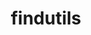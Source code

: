---
title: "findutils"
layout: cache
category: package
meta: {"versions": ["4.6.0", "4.8.0"], "compilers": ["gcc@8.3.1", "gcc@9.3.0", "gcc@8.1.0", "gcc@7.5.0", "gcc@7.3.1", "gcc@8.4.1", "gcc@7.3.0", "gcc@10.3.0", "gcc@7.4.0"]}
spec_files: 
 - "findutils@4.6.0%gcc@7.3.0 patches=84b916c,bd9e4e5 arch=linux-rhel7-ppc64le": spec-0.json
 - "findutils@4.6.0%gcc@9.3.0 patches=84b916c,bd9e4e5 arch=linux-ubuntu20.04-x86_64": spec-1.json
 - "findutils@4.6.0%gcc@7.3.0 patches=84b916c,bd9e4e5 arch=linux-centos7-x86_64": spec-2.json
 - "findutils@4.6.0%gcc@9.3.0 patches=84b916c,bd9e4e5 arch=linux-ubuntu20.04-ppc64le": spec-3.json
 - "findutils@4.6.0%gcc@8.3.1 patches=84b916c,bd9e4e5 arch=linux-rhel8-aarch64": spec-4.json
 - "findutils@4.8.0%gcc@8.1.0 arch=linux-rhel7-x86_64": spec-5.json
 - "findutils@4.6.0%gcc@7.3.0 patches=84b916c,bd9e4e5 arch=linux-ubuntu18.04-x86_64": spec-6.json
 - "findutils@4.6.0%gcc@8.1.0 patches=84b916c,bd9e4e5 arch=linux-rhel7-power8le": spec-7.json
 - "findutils@4.6.0%gcc@8.1.0 patches=84b916c,bd9e4e5 arch=linux-rhel7-ppc64le": spec-8.json
 - "findutils@4.6.0%gcc@8.3.1 patches=84b916c,bd9e4e5 arch=linux-rhel8-x86_64": spec-9.json
 - "findutils@4.6.0%gcc@8.1.0 patches=84b916c,bd9e4e5 arch=linux-rhel7-x86_64": spec-10.json
 - "findutils@4.8.0%gcc@7.5.0 arch=linux-ubuntu18.04-x86_64": spec-11.json
 - "findutils@4.6.0%gcc@8.1.0 patches=84b916c,bd9e4e5 arch=linux-rhel7-x86_64": spec-12.json
 - "findutils@4.6.0%gcc@8.1.0 patches=84b916c,bd9e4e5 arch=linux-centos7-ppc64le": spec-13.json
 - "findutils@4.6.0%gcc@7.3.0 patches=84b916c,bd9e4e5 arch=linux-centos8-x86_64": spec-14.json
 - "findutils@4.6.0%gcc@7.5.0 patches=84b916c,bd9e4e5 arch=linux-ubuntu18.04-aarch64": spec-15.json
 - "findutils@4.8.0%gcc@10.3.0 arch=linux-ubuntu21.04-ppc64le": spec-16.json
 - "findutils@4.6.0%gcc@7.3.0 patches=84b916c,bd9e4e5 arch=linux-rhel7-x86_64": spec-17.json
 - "findutils@4.6.0%gcc@7.5.0 patches=84b916c,bd9e4e5 arch=linux-ubuntu18.04-power8le": spec-18.json
 - "findutils@4.8.0%gcc@8.3.1 arch=linux-rhel8-ppc64le": spec-19.json
 - "findutils@4.6.0%gcc@7.3.1 patches=84b916c,bd9e4e5 arch=linux-amzn2-x86_64": spec-20.json
 - "findutils@4.6.0%gcc@7.5.0 patches=84b916c,bd9e4e5 arch=linux-ubuntu18.04-x86_64": spec-21.json
 - "findutils@4.8.0%gcc@8.3.1 arch=linux-rhel8-x86_64": spec-22.json
 - "findutils@4.6.0%gcc@7.3.0 patches=84b916c,bd9e4e5 arch=linux-rhel8-x86_64": spec-23.json
 - "findutils@4.8.0%gcc@9.3.0 arch=linux-rhel7-x86_64": spec-24.json
 - "findutils@4.6.0%gcc@7.3.0 patches=84b916c,bd9e4e5 arch=linux-centos7-ppc64le": spec-25.json
 - "findutils@4.6.0%gcc@8.3.1 patches=84b916c,bd9e4e5 arch=linux-rhel8-ppc64le": spec-26.json
 - "findutils@4.6.0%gcc@7.5.0 patches=84b916c,bd9e4e5 arch=linux-ubuntu18.04-ppc64le": spec-27.json
 - "findutils@4.8.0%gcc@9.3.0 arch=linux-rhel7-ppc64le": spec-28.json
 - "findutils@4.6.0%gcc@8.1.0 patches=84b916c,bd9e4e5 arch=linux-centos7-x86_64": spec-29.json
 - "findutils@4.8.0%gcc@8.1.0 arch=linux-rhel7-ppc64le": spec-30.json
 - "findutils@4.6.0%gcc@8.3.1 patches=84b916c,bd9e4e5 arch=linux-centos8-ppc64le": spec-31.json
 - "findutils@4.6.0%gcc@7.4.0 patches=84b916c,bd9e4e5 arch=linux-ubuntu18.04-x86_64": spec-32.json
 - "findutils@4.6.0%gcc@7.5.0 patches=84b916c,bd9e4e5 arch=linux-ubuntu18.04-ppc64le": spec-33.json
 - "findutils@4.8.0%gcc@9.3.0 arch=linux-ubuntu20.04-ppc64le": spec-34.json
 - "findutils@4.8.0%gcc@9.3.0 arch=linux-ubuntu20.04-x86_64": spec-35.json
 - "findutils@4.8.0%gcc@8.4.1 arch=linux-rhel8-x86_64": spec-36.json
 - "findutils@4.6.0%gcc@8.1.0 patches=84b916c,bd9e4e5 arch=linux-rhel7-ppc64le": spec-37.json
 - "findutils@4.6.0%gcc@8.3.1 patches=84b916c,bd9e4e5 arch=linux-centos8-x86_64": spec-38.json
 - "findutils@4.6.0%gcc@7.5.0 patches=84b916c,bd9e4e5 arch=linux-ubuntu18.04-x86_64": spec-39.json
 - "findutils@4.8.0%gcc@10.3.0 arch=linux-ubuntu21.04-x86_64": spec-40.json
 - "findutils@4.8.0%gcc@7.5.0 arch=linux-ubuntu18.04-ppc64le": spec-41.json
 - "findutils@4.6.0%gcc@7.3.0 patches=84b916c,bd9e4e5 arch=linux-ubuntu18.04-ppc64le": spec-42.json
 - "findutils@4.8.0%gcc@8.4.1 arch=linux-rhel8-ppc64le": spec-43.json

---